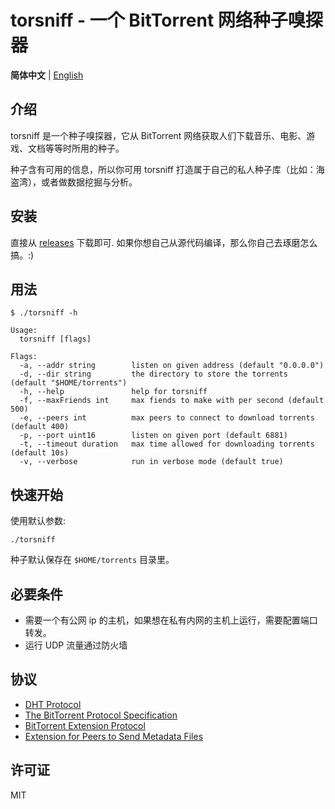 torsniff - 一个 BitTorrent 网络种子嗅探器
======================================


**简体中文** | [English](./README.md)

## 介绍
torsniff 是一个种子嗅探器，它从 BitTorrent 网络获取人们下载音乐、电影、游戏、文档等等时所用的种子。

种子含有可用的信息，所以你可用 torsniff 打造属于自己的私人种子库（比如：海盗湾），或者做数据挖掘与分析。

## 安装

直接从 [releases](https://github.com/fanpei91/torsniff/releases) 下载即可. 如果你想自己从源代码编译，那么你自己去琢磨怎么搞。:)

## 用法

```
$ ./torsniff -h

Usage:
  torsniff [flags]

Flags:
  -a, --addr string        listen on given address (default "0.0.0.0")
  -d, --dir string         the directory to store the torrents (default "$HOME/torrents")
  -h, --help               help for torsniff
  -f, --maxFriends int     max fiends to make with per second (default 500)
  -e, --peers int          max peers to connect to download torrents (default 400)
  -p, --port uint16        listen on given port (default 6881)
  -t, --timeout duration   max time allowed for downloading torrents (default 10s)
  -v, --verbose            run in verbose mode (default true)
```

## 快速开始
使用默认参数:

`./torsniff`

种子默认保存在 `$HOME/torrents` 目录里。

## 必要条件
* 需要一个有公网 ip 的主机，如果想在私有内网的主机上运行，需要配置端口转发。
* 运行 UDP 流量通过防火墙

## 协议
- [DHT Protocol](http://www.bittorrent.org/beps/bep_0005.html)
- [The BitTorrent Protocol Specification](http://www.bittorrent.org/beps/bep_0003.html)
- [BitTorrent  Extension Protocol](http://www.bittorrent.org/beps/bep_0010.html)
- [Extension for Peers to Send Metadata Files](http://www.bittorrent.org/beps/bep_0009.html)

## 许可证
MIT
